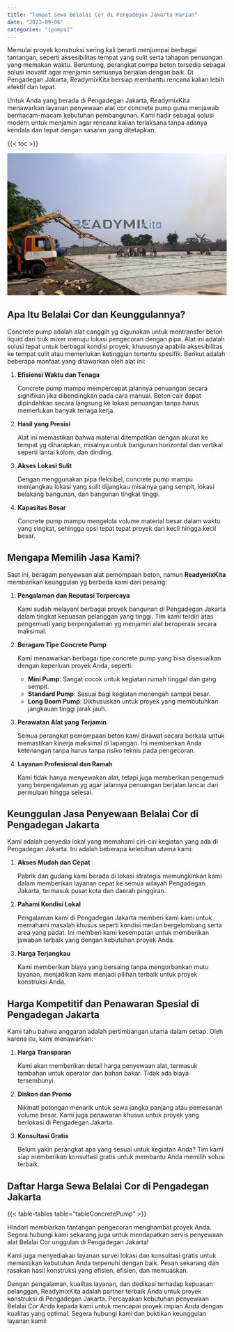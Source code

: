 ```yaml
---
title: "Tempat Sewa Belalai Cor di Pengadegan Jakarta Harian"
date: "2023-09-06"
categories: "[pompa]"
---
```


Memulai proyek konstruksi sering kali berarti menjumpai berbagai tantangan, seperti aksesibilitas tempat yang sulit serta tahapan penuangan yang memakan waktu. Beruntung, perangkat pompa beton tersedia sebagai solusi inovatif agar menjamin semuanya berjalan dengan baik. Di Pengadegan Jakarta, ReadymixKita bersiap membantu rencana kalian lebih efektif dan tepat.

Untuk Anda yang berada di Pengadegan Jakarta, ReadymixKita menawarkan layanan penyewaan alat cor concrete pump guna menjawab bermacam-macam kebutuhan pembangunan. Kami hadir sebagai solusi modern untuk menjamin agar rencana kalian terlaksana tanpa adanya kendala dan tepat dengan sasaran yang ditetapkan.

{{< toc >}}

![Tempat Sewa Belalai Cor di Pengadegan Jakarta Harian](/images/pompa/sewa-pompa-09.jpg)

## Apa Itu Belalai Cor dan Keunggulannya?

Concrete pump adalah alat canggih yg digunakan untuk mentransfer beton liquid dari truk mixer menuju lokasi pengecoran dengan pipa. Alat ini adalah solusi tepat untuk berbagai kondisi proyek, khususnya apabila aksesibilitas ke tempat sulit atau memerlukan ketinggian tertentu spesifik. Berikut adalah beberapa manfaat yang ditawarkan oleh alat ini:

1. **Efisiensi Waktu dan Tenaga**

   Concrete pump mampu mempercepat jalannya penuangan secara signifikan jika dibandingkan pada cara manual. Beton cair dapat dipindahkan secara langsung ke lokasi penuangan tanpa harus memerlukan banyak tenaga kerja.

2. **Hasil yang Presisi**

   Alat ini memastikan bahwa material ditempatkan dengan akurat ke tempat yg diharapkan, misalnya untuk bangunan horizontal dan vertikal seperti lantai kolom, dan dinding.

3. **Akses Lokasi Sulit**

   Dengan menggunakan pipa fleksibel, concrete pump mampu menjangkau lokasi yang sulit dijangkau misalnya gang sempit, lokasi belakang bangunan, dan bangunan tingkat tinggi.

4. **Kapasitas Besar**

   Concrete pump mampu mengelola volume material besar dalam waktu yang singkat, sehingga opsi tepat tepat proyek dari kecil hingga kecil besar.

## Mengapa Memilih Jasa Kami?

Saat ini, beragam penyewaan alat pemompaan beton, namun **ReadymixKita** memberikan keunggulan yg berbeda kami dari pesaing:

1. **Pengalaman dan Reputasi Terpercaya**

   Kami sudah melayani berbagai proyek bangunan di Pengadegan Jakarta dalam tingkat kepuasan pelanggan yang tinggi. Tim kami terdiri atas pengemudi yang berpengalaman yg menjamin alat beroperasi secara maksimal.

2. **Beragam Tipe Concrete Pump**

   Kami menawarkan berbagai tipe concrete pump yang bisa disesuaikan dengan keperluan proyek Anda, seperti:
   - **Mini Pump**: Sangat cocok untuk kegiatan rumah tinggal dan gang sempit.
   - **Standard Pump**: Sesuai bagi kegiatan menengah sampai besar.
   - **Long Boom Pump**: Dikhususkan untuk proyek yang membutuhkan jangkauan tinggi jarak jauh.

3. **Perawatan Alat yang Terjamin**

   Semua perangkat pemompaan beton kami dirawat secara berkala untuk memastikan kinerja maksimal di lapangan. Ini memberikan Anda ketenangan tanpa harus tanpa risiko teknis pada pengecoran.

4. **Layanan Profesional dan Ramah**

   Kami tidak hanya menyewakan alat, tetapi juga memberikan pengemudi yang berpengalaman yg agar jalannya penuangan berjalan lancar dari permulaan hingga selesai.

## Keunggulan Jasa Penyewaan Belalai Cor di Pengadegan Jakarta

Kami adalah penyedia lokal yang memahami ciri-ciri kegiatan yang ada di Pengadegan Jakarta. Ini adalah beberapa kelebihan utama kami:

1. **Akses Mudah dan Cepat**

   Pabrik dan gudang kami berada di lokasi strategis memungkinkan kami dalam memberikan layanan cepat ke semua wilayah Pengadegan Jakarta, termasuk pusat kota dan daerah pinggiran.

2. **Pahami Kondisi Lokal**

   Pengalaman kami di Pengadegan Jakarta memberi kami kami untuk memahami masalah khusus seperti kondisi medan bergelombang serta area yang padat. Ini memberi kami kesempatan untuk memberikan jawaban terbaik yang dengan kebutuhan proyek Anda.

3. **Harga Terjangkau**

   Kami memberikan biaya yang bersaing tanpa mengorbankan mutu layanan, menjadikan kami menjadi pilihan terbaik untuk proyek konstruksi Anda.

## Harga Kompetitif dan Penawaran Spesial di Pengadegan Jakarta

Kami tahu bahwa anggaran adalah pertimbangan utama dalam setiap. Oleh karena itu, kami menawarkan:

1. **Harga Transparan**

   Kami akan memberikan detail harga penyewaan alat, termasuk tambahan untuk operator dan bahan bakar. Tidak ada biaya tersembunyi.

2. **Diskon dan Promo**

   Nikmati potongan menarik untuk sewa jangka panjang atau pemesanan volume besar. Kami juga penawaran khusus untuk proyek yang berlokasi di Pengadegan Jakarta.

3. **Konsultasi Gratis**

   Belum yakin perangkat apa yang sesuai untuk kegiatan Anda? Tim kami siap memberikan konsultasi gratis untuk membantu Anda memilih solusi terbaik.

## Daftar Harga Sewa Belalai Cor di Pengadegan Jakarta

{{< table-tables table="tableConcretePump" >}}

Hindari membiarkan tantangan pengecoran menghambat proyek Anda. Segera hubungi kami sekarang juga untuk mendapatkan servis penyewaan alat Belalai Cor unggulan di Pengadegan Jakarta!

Kami juga menyediakan layanan survei lokasi dan konsultasi gratis untuk memastikan kebutuhan Anda terpenuhi dengan baik. Pesan sekarang dan rasakan hasil konstruksi yang efisien, efisien, dan memuaskan.

Dengan pengalaman, kualitas layanan, dan dedikasi terhadap kepuasan pelanggan, ReadymixKita adalah partner terbaik Anda untuk proyek konstruksi di Pengadegan Jakarta. Percayakan kebutuhan penyewaan Belalai Cor Anda kepada kami untuk mencapai proyek impian Anda dengan kualitas yang optimal. Segera hubungi kami dan buktikan keunggulan layanan kami!